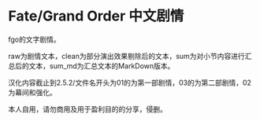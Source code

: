# Fate/Grand Order 中文剧情

fgo的文字剧情。

raw为剧情文本，clean为部分演出效果剔除后的文本，sum为对小节内容进行汇总后的文本，sum_md为汇总文本的MarkDown版本。

汉化内容截止到2.5.2/文件名开头为01的为第一部剧情，03的为第二部剧情，02为幕间和强化。

本人自用，请勿商用及用于盈利目的的分享，侵删。